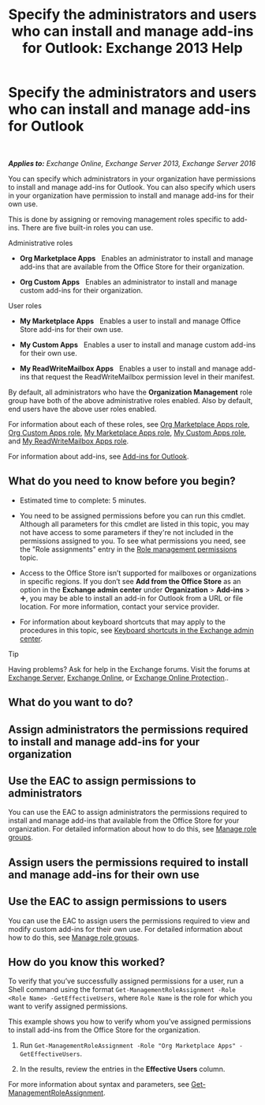 ﻿---
title: 'Specify the administrators and users who can install and manage add-ins for Outlook: Exchange 2013 Help'
TOCTitle: Specify the administrators and users who can install and manage add-ins for Outlook
ms:assetid: 7ee4302d-b8bb-40a0-9810-10d3a0271bcb
ms:mtpsurl: https://technet.microsoft.com/en-us/library/JJ943754(v=EXCHG.150)
ms:contentKeyID: 51028421
ms.date: 12/10/2017
mtps_version: v=EXCHG.150
---

# Specify the administrators and users who can install and manage add-ins for Outlook

 

_**Applies to:** Exchange Online, Exchange Server 2013, Exchange Server 2016_


You can specify which administrators in your organization have permissions to install and manage add-ins for Outlook. You can also specify which users in your organization have permission to install and manage add-ins for their own use.

This is done by assigning or removing management roles specific to add-ins. There are five built-in roles you can use.

Administrative roles

  - **Org Marketplace Apps**   Enables an administrator to install and manage add-ins that are available from the Office Store for their organization.

  - **Org Custom Apps**   Enables an administrator to install and manage custom add-ins for their organization.

User roles

  - **My Marketplace Apps**   Enables a user to install and manage Office Store add-ins for their own use.

  - **My Custom Apps**   Enables a user to install and manage custom add-ins for their own use.

  - **My ReadWriteMailbox Apps**   Enables a user to install and manage add-ins that request the ReadWriteMailbox permission level in their manifest.

By default, all administrators who have the **Organization Management** role group have both of the above administrative roles enabled. Also by default, end users have the above user roles enabled.

For information about each of these roles, see [Org Marketplace Apps role](org-marketplace-apps-role-exchange-2013-help.md), [Org Custom Apps role](org-custom-apps-role-exchange-2013-help.md), [My Marketplace Apps role](my-marketplace-apps-role-exchange-2013-help.md), [My Custom Apps role](my-custom-apps-role-exchange-2013-help.md), and [My ReadWriteMailbox Apps role](my-readwritemailbox-apps-role-exchange-2013-help.md).

For information about add-ins, see [Add-ins for Outlook](add-ins-for-outlook-exchange-2013-help.md).

## What do you need to know before you begin?

  - Estimated time to complete: 5 minutes.

  - You need to be assigned permissions before you can run this cmdlet. Although all parameters for this cmdlet are listed in this topic, you may not have access to some parameters if they're not included in the permissions assigned to you. To see what permissions you need, see the "Role assignments" entry in the [Role management permissions](role-management-permissions-exchange-2013-help.md) topic.

  - Access to the Office Store isn’t supported for mailboxes or organizations in specific regions. If you don’t see **Add from the Office Store** as an option in the **Exchange admin center** under **Organization** \> **Add-ins** \> ![Add Icon](images/JJ218640.c1e75329-d6d7-4073-a27d-498590bbb558(EXCHG.150).gif "Add Icon"), you may be able to install an add-in for Outlook from a URL or file location. For more information, contact your service provider.

  - For information about keyboard shortcuts that may apply to the procedures in this topic, see [Keyboard shortcuts in the Exchange admin center](keyboard-shortcuts-in-the-exchange-admin-center-exchange-online-protection-help.md).


> [!TIP]
> Having problems? Ask for help in the Exchange forums. Visit the forums at <A href="https://go.microsoft.com/fwlink/p/?linkid=60612">Exchange Server</A>, <A href="https://go.microsoft.com/fwlink/p/?linkid=267542">Exchange Online</A>, or <A href="https://go.microsoft.com/fwlink/p/?linkid=285351">Exchange Online Protection</A>..



## What do you want to do?

## Assign administrators the permissions required to install and manage add-ins for your organization

## Use the EAC to assign permissions to administrators

You can use the EAC to assign administrators the permissions required to install and manage add-ins that available from the Office Store for your organization. For detailed information about how to do this, see [Manage role groups](manage-role-groups-exchange-2013-help.md).

## Assign users the permissions required to install and manage add-ins for their own use

## Use the EAC to assign permissions to users

You can use the EAC to assign users the permissions required to view and modify custom add-ins for their own use. For detailed information about how to do this, see [Manage role groups](manage-role-groups-exchange-2013-help.md).

## How do you know this worked?

To verify that you’ve successfully assigned permissions for a user, run a Shell command using the format `Get-ManagementRoleAssignment -Role <Role Name> -GetEffectiveUsers`, where `Role Name` is the role for which you want to verify assigned permissions.

This example shows you how to verify whom you’ve assigned permissions to install add-ins from the Office Store for the organization.

1.  Run `Get-ManagementRoleAssignment -Role "Org Marketplace Apps" -GetEffectiveUsers`.

2.  In the results, review the entries in the **Effective Users** column.

For more information about syntax and parameters, see [Get-ManagementRoleAssignment](https://technet.microsoft.com/en-us/library/dd351024\(v=exchg.150\)).

